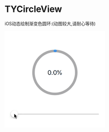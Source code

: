 # TYCircleView
iOS动态绘制渐变色圆环:(动图较大,请耐心等待)


![绘制圆环](https://github.com/TynnPassBy/TYCircleView/blob/master/5555.gif)
